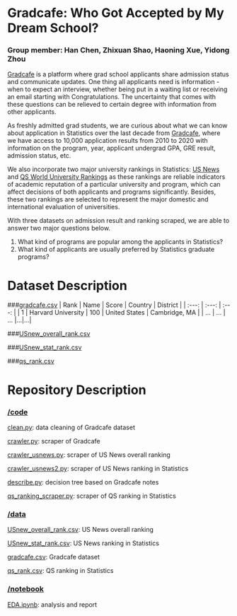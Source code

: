 # Gradcafe: Who Got Accepted by My Dream School?

### Group member: Han Chen, Zhixuan Shao, Haoning Xue, Yidong Zhou

[Gradcafe](https://www.thegradcafe.com/) is a platform where grad school applicants share admission status and communicate updates. One thing all applicants need is information - when to expect an interview, whether being put in a waiting list or receiving an email starting with Congratulations. The uncertainty that comes with these questions can be relieved to certain degree with information from other applicants.

As freshly admitted grad students, we are curious about what we can know about application in Statistics over the last decade from [Gradcafe](https://www.thegradcafe.com/), where we have access to 10,000 application results from 2010 to 2020 with information on the program, year, applicant undergrad GPA, GRE result, admission status, etc.

We also incorporate two major university rankings in Statistics: [US News](https://www.usnews.com/best-colleges/rankings/national-universities) and [QS World University Rankings](https://www.topuniversities.com/university-rankings/world-university-rankings/2020) as these rankings are reliable indicators of academic reputation of a particular university and program, which can affect decisions of both applicants and programs significantly. Besides, these two rankings are selected to represent the major domestic and international evaluation of universities.

With three datasets on admission result and ranking scraped, we are able to answer two major questions below.
1. What kind of programs are popular among the applicants in Statistics?
2. What kind of applicants are usually preferred by Statistics graduate programs?

# Dataset Description
###[gradcafe.csv](/data/gradcafe.csv)
| Rank | Name | Score | Country | District |
|    :---:     |     :---:      |     :---:     |
| 1   | Harvard University     | 100    | United States | Cambridge, MA |
| ...     | ...       | ...      |...|...|

###[USnew_overall_rank.csv](/data/USnew_overall_rank.csv)

###[USnew_stat_rank.csv](/data/USnew_stat_rank.csv)

###[qs_rank.csv](/data/qs_rank.csv)

# Repository Description
### [/code](code)
[clean.py](/code/clean.py): data cleaning of Gradcafe dataset

[crawler.py](/code/crawler.py): scraper of Gradcafe

[crawler_usnews.py](/code/crawler_usnews.py): scraper of US News overall ranking

[crawler_usnews2.py](/code/crawler_usnews2.py): scraper of US News ranking in Statistics

[describe.py](/code/describe.py): decision tree based on Gradcafe notes

[qs_ranking_scraper.py](/code/qs_ranking_scraper.py): scraper of QS ranking in Statistics

### [/data](data)
[USnew_overall_rank.csv](/data/USnew_overall_rank.csv): US News overall ranking

[USnew_stat_rank.csv](/data/USnew_stat_rank.csv): US News ranking in Statistics

[gradcafe.csv](/data/gradcafe.csv): Gradcafe dataset

[qs_rank.csv](/data/qs_rank.csv): QS ranking in Statistics

### [/notebook](notebook)
[EDA.ipynb](/notebook/EDA.ipynb): analysis and report
